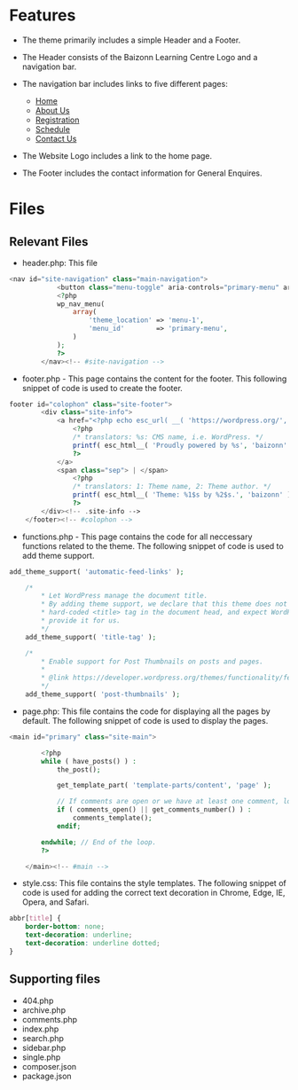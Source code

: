 # Features
- The theme primarily includes a simple Header and a Footer.
- The Header consists of the Baizonn Learning Centre Logo and a navigation bar.
- The navigation bar includes links to five different pages:

  - [Home](https://cp3402-team-a.com/) 
  - [About Us](https://cp3402-team-a.com/about-us-2/)  
  - [Registration](https://cp3402-team-a.com/registration/)
  - [Schedule](https://cp3402-team-a.com/schedule/)
  - [Contact Us](https://cp3402-team-a.com/contact-us/)

- The Website Logo includes a link to the home page.
- The Footer includes the contact information for General Enquires.

# Files

## Relevant Files
- header.php: This file 
```php
<nav id="site-navigation" class="main-navigation">
			<button class="menu-toggle" aria-controls="primary-menu" aria-expanded="false"><?php esc_html_e( 'Primary Menu', 'baizonn' ); ?></button>
			<?php
			wp_nav_menu(
				array(
					'theme_location' => 'menu-1',
					'menu_id'        => 'primary-menu',
				)
			);
			?>
		</nav><!-- #site-navigation -->
```
- footer.php - This page contains the content for the footer. This following snippet of code is used to create the footer.
```php
footer id="colophon" class="site-footer">
		<div class="site-info">
			<a href="<?php echo esc_url( __( 'https://wordpress.org/', 'baizonn' ) ); ?>">
				<?php
				/* translators: %s: CMS name, i.e. WordPress. */
				printf( esc_html__( 'Proudly powered by %s', 'baizonn' ), 'WordPress' );
				?>
			</a>
			<span class="sep"> | </span>
				<?php
				/* translators: 1: Theme name, 2: Theme author. */
				printf( esc_html__( 'Theme: %1$s by %2$s.', 'baizonn' ), 'baizonn', '<a href="http://underscores.me/">Underscores.me</a>' );
				?>
		</div><!-- .site-info -->
	</footer><!-- #colophon -->
```
- functions.php - This page contains the code for all neccessary functions related to the theme. The following snippet of code is used to add theme support.
```php
add_theme_support( 'automatic-feed-links' );

	/*
		* Let WordPress manage the document title.
		* By adding theme support, we declare that this theme does not use a
		* hard-coded <title> tag in the document head, and expect WordPress to
		* provide it for us.
		*/
	add_theme_support( 'title-tag' );

	/*
		* Enable support for Post Thumbnails on posts and pages.
		*
		* @link https://developer.wordpress.org/themes/functionality/featured-images-post-thumbnails/
		*/
	add_theme_support( 'post-thumbnails' );
```
- page.php: This file contains the code for displaying all the pages by default. The following snippet of code is used to display the pages.
```php
<main id="primary" class="site-main">

		<?php
		while ( have_posts() ) :
			the_post();

			get_template_part( 'template-parts/content', 'page' );

			// If comments are open or we have at least one comment, load up the comment template.
			if ( comments_open() || get_comments_number() ) :
				comments_template();
			endif;

		endwhile; // End of the loop.
		?>

	</main><!-- #main -->
```
- style.css: This file contains the style templates. The following snippet of code is used for adding the correct text decoration in Chrome, Edge, IE, Opera, and Safari.
```css
abbr[title] {
	border-bottom: none;
	text-decoration: underline;
	text-decoration: underline dotted;
}
```
## Supporting files
- 404.php
- archive.php
- comments.php
- index.php
- search.php
- sidebar.php
- single.php
- composer.json
- package.json
